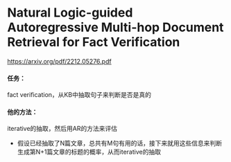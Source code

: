 # Natural Logic-guided Autoregressive Multi-hop Document Retrieval for Fact Verification

https://arxiv.org/pdf/2212.05276.pdf

#### 任务：

fact verification，从KB中抽取句子来判断是否是真的

#### 他的方法：

iterative的抽取，然后用AR的方法来评估

* 假设已经抽取了N篇文章，总共有M句有用的话，接下来就用这些信息来判断生成第N+1篇文章的标题的概率，从而iterative的抽取
